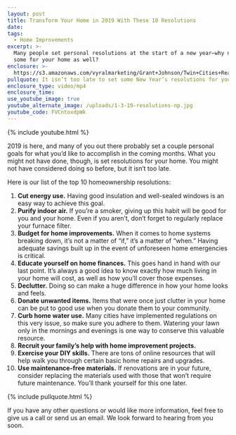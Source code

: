 ```yaml
---
layout: post
title: Transform Your Home in 2019 With These 10 Resolutions
date:
tags:
  - Home Improvements
excerpt: >-
  Many people set personal resolutions at the start of a new year—why not set
  some for your home as well?
enclosure: >-
  https://s3.amazonaws.com/vyralmarketing/Grant+Johnson/Twin+Cities+Real+Estate-+Transform+Your+Home+in+2019+With+These+10+Resolutions.mp4
pullquote: It isn’t too late to set some New Year’s resolutions for your home.
enclosure_type: video/mp4
enclosure_time:
use_youtube_image: true
youtube_alternate_image: /uploads/1-3-19-resolutions-np.jpg
youtube_code: FVCntoxdpWk
---
```


{% include youtube.html %}

2019 is here, and many of you out there probably set a couple personal goals for what you’d like to accomplish in the coming months. What you might not have done, though, is set resolutions for your home. You might not have considered doing so before, but it isn’t too late.&nbsp;

Here is our list of the top 10 homeownership resolutions:&nbsp;

1. **Cut energy use.** Having good insulation and well-sealed windows is an easy way to achieve this goal.&nbsp;
2. **Purify indoor air.** If you’re a smoker, giving up this habit will be good for you and your home. Even if you aren’t, don’t forget to regularly replace your furnace filter.&nbsp;
3. **Budget for home improvements.** When it comes to home systems breaking down, it’s not a matter of “if,” it’s a matter of “when.” Having adequate savings built up in the event of unforeseen home emergencies is critical.&nbsp;
4. **Educate yourself on home finances.** This goes hand in hand with our last point. It’s always a good idea to know exactly how much living in your home will cost, as well as how you’ll cover those expenses.&nbsp;
5. **Declutter.** Doing so can make a huge difference in how your home looks and feels.&nbsp;
6. **Donate unwanted items.** Items that were once just clutter in your home can be put to good use when you donate them to your community.&nbsp;
7. **Curb home water use.** Many cities have implemented regulations on this very issue, so make sure you adhere to them. Watering your lawn only in the mornings and evenings is one way to conserve this valuable resource.
8. **Recruit your family’s help with home improvement projects.&nbsp;**
9. **Exercise your DIY skills.** There are tons of online resources that will help walk you through certain basic home repairs and upgrades.&nbsp;
10. **Use maintenance-free materials.** If renovations are in your future, consider replacing the materials used with those that won’t require future maintenance. You’ll thank yourself for this one later.

{% include pullquote.html %}

If you have any other questions or would like more information, feel free to give us a call or send us an email. We look forward to hearing from you soon.